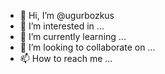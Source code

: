 - 👋 Hi, I’m @ugurbozkus
- 👀 I’m interested in ...
- 🌱 I’m currently learning ...
- 💞️ I’m looking to collaborate on ...
- 📫 How to reach me ...

<!---
ugurbozkus/ugurbozkus is a ✨ special ✨ repository because its `README.md` (this file) appears on your GitHub profile.
You can click the Preview link to take a look at your changes.
--->
